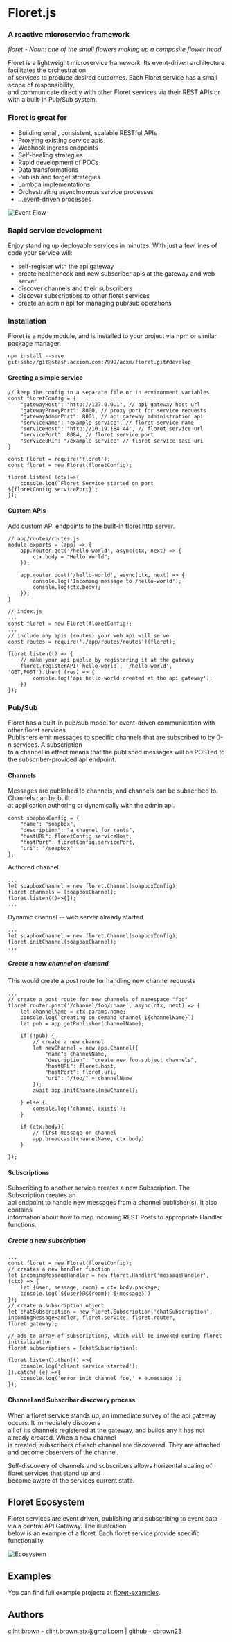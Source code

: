 # Floret.js
###  A  reactive microservice framework

*floret - Noun: one of the small flowers making up a composite flower head.* 

Floret is a lightweight microservice framework.  Its event-driven architecture facilitates the orchestration  
of services to produce desired outcomes.  Each Floret service has a small scope of responsibility,  
and communicate directly with other Floret services via their REST APIs or with a built-in Pub/Sub system.

### Floret is great for

* Building small, consistent, scalable RESTful APIs
* Proxying existing service apis
* Webhook ingress endpoints
* Self-healing strategies
* Rapid development of POCs
* Data transformations
* Publish and forget strategies
* Lambda implementations
* Orchestrating asynchronous service processes
* ...event-driven processes

![Event Flow](images/floret-illustration.png)

### Rapid service development
Enjoy standing up deployable services in minutes. With just a few lines of code your service
will:

* self-register with the api gateway
* create healthcheck and new subscriber apis at the gateway and web server
* discover channels and their subscribers
* discover subscriptions to other floret services
* create an admin api for managing pub/sub operations


### Installation
Floret is a node module, and is installed to your project via npm or similar package manager.  

    npm install --save git+ssh://git@stash.acxiom.com:7999/acxm/floret.git#develop

#### Creating a simple service

    // keep the config in a separate file or in environment variables
    const floretConfig = {  
        "gatewayHost": "http://127.0.0.1", // api gateway host url  
        "gatewayProxyPort": 8000, // proxy port for service requests  
        "gatewayAdminPort": 8001, // api gateway administration api  
        "serviceName": "example-service", // floret service name  
        "serviceHost": "http://10.19.184.44", // floret service url  
        "servicePort": 8084, // floret service port  
        "serviceURI": "/example-service" // floret service base uri  
    }  

    const Floret = require('floret');  
    const floret = new Floret(floretConfig);  

    floret.listen( (ctx)=>{  
        console.log(`Floret Service started on port ${floretConfig.servicePort}`;  
    });  

#### Custom APIs
Add custom API endpoints to the built-in floret http server.

    // app/routes/routes.js
    module.exports = (app) => {
        app.router.get('/hello-world', async(ctx, next) => {
            ctx.body = "Hello World";
        });
        
        app.router.post('/hello-world', async(ctx, next) => {
            console.log('Incoming message to /hello-world');
            console.log(ctx.body);
        });
    }
    
    // index.js
    ...
    const floret = new Floret(floretConfig);
    ...
    // include any apis (routes) your web api will serve
    const routes = require('./app/routes/routes')(floret);
    
    floret.listen(() => {
        // make your api public by registering it at the gateway
        floret.registerAPI(`hello-world`, '/hello-world', 'GET,POST').then( (res) => {
            console.log('api hello-world created at the api gateway');
        })
    });
    


### Pub/Sub
Floret has a built-in pub/sub model for event-driven communication with other floret services.  
Publishers emit messages to specific channels that are subscribed to by 0-n services.  A subscription  
to a channel in effect means that the published messages will be POSTed to the subscriber-provided 
api endpoint.

#### Channels
Messages are published to channels, and channels can be subscribed to.  Channels can be built  
at application authoring or dynamically with the admin api.
    
    const soapboxConfig = {
        "name": "soapbox",
        "description": "a channel for rants",
        "hostURL": floretConfig.serviceHost,
        "hostPort": floretConfig.servicePort,
        "uri": "/soapbox"
    };
    
    
Authored channel
    
    ...
    let soapboxChannel = new floret.Channel(soapboxConfig);
    floret.channels = [soapboxChannel];
    floret.listen(()=>{});
    ...
    
 
    
Dynamic channel -- web server already started    
    
    ...
    let soapboxChannel = new floret.Channel(soapboxConfig);
    floret.initChannel(soapboxChannel);
    ...
    
##### Create a new channel on-demand
This would create a post route for handling new channel requests
    
    ...
    // create a post route for new channels of namespace "foo" 
    floret.router.post('/channel/foo/:name', async(ctx, next) => {
        let channelName = ctx.params.name;
        console.log(`creating on-demand channel ${channelName}`)
        let pub = app.getPublisher(channelName);

        if (!pub) {
            // create a new channel
            let newChannel = new app.Channel({
                "name": channelName,
                "description": "create new foo subject channels",
                "hostURL": floret.host,
                "hostPort": floret.url,
                "uri": "/foo/" + channelName
            });
            await app.initChannel(newChannel);

        } else {
            console.log('channel exists');
        }

        if (ctx.body){
            // first message on channel
            app.broadcast(channelName, ctx.body)
        }
       
    });


#### Subscriptions
Subscribing to another service creates a new Subscription.  The Subscription creates an  
api endpoint to handle new messages from a channel publisher(s). It also contains  
information about how to map incoming REST Posts to appropriate Handler functions.  

##### Create a new subscription
    
    ...
    const floret = new Floret(floretConfig);
    // creates a new handler function    
    let incomingMessageHandler = new floret.Handler('messageHandler', (ctx) => {
        let {user, message, room} = ctx.body.package;
        console.log(`${user}@${room}: ${message}`)
    });
    // create a subscription object    
    let chatSubscription = new floret.Subscription('chatSubscription', incomingMessageHandler, floret.service, floret.router, floret.gateway);
    
    // add to array of subscriptions, which will be invoked during floret initialization
    floret.subscriptions = [chatSubscription];

    floret.listen().then(() =>{
        console.log('client service started');
    }).catch( (e) =>{
        console.log('error init channel foo,' + e.message );
    });


#### Channel and Subscriber discovery process

When a floret service stands up, an immediate survey of the api gateway occurs.  It immediately discovers  
all of its channels registered at the gateway, and builds any it has not already created. When a new channel  
is created, subscribers of each channel are discovered.  They are attached and become observers of the channel.  

Self-discovery of channels and subscribers allows horizontal scaling of floret services that stand up and  
become aware of the services current state.    


## Floret Ecosystem
Floret services are event driven, publishing and subscribing to event data via a central API Gateway.  The illustration  
below is an example of a floret.  Each floret service provide specific functionality.

![Ecosystem](images/floret-ecosystem-ex.png)

## Examples
You can find full example projects at [floret-examples](https://stash.acxiom.com/projects/ACXM/repos/floret-examples/browse).

## Authors
[clint brown - clint.brown.atx@gmail.com](mailto:clint.brown.atx@gmail.com) | [github - cbrown23](https://github.com/cbrown23)